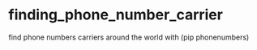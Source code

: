 # finding_phone_number_carrier
find phone numbers carriers around the world with (pip phonenumbers)
